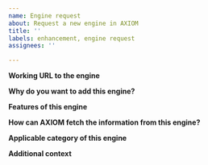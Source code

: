 ```yaml
---
name: Engine request
about: Request a new engine in AXIOM
title: ''
labels: enhancement, engine request
assignees: ''

---
```

<!-- PLEASE FILL THESE FIELDS, IT REALLY HELPS THE MAINTAINERS OF AXIOM -->

**Working URL to the engine**
<!-- Please check if the engine is responding correctly before submitting it. -->

**Why do you want to add this engine?**
<!-- What's special about this engine? Is it open source or libre? -->

**Features of this engine**
<!-- Features of this engine: Doesn't track its users, fast, easy to integrate, ... -->

**How can AXIOM fetch the information from this engine?**
<!-- List API URL, example code (using the correct markdown) and more
that could be useful for the developers in order to implement this engine.
If you don't know what to write, let this part blank. -->

**Applicable category of this engine**
<!-- Where should this new engine fit in AXIOM? Current categories in AXIOM:
general, files, images, it, map, music, news, science, social media and videos.
You can add multiple categories at the same time. -->

**Additional context**
<!-- Add any other context about this engine here. -->
